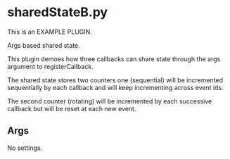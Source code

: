 # sharedStateB.py

This is an EXAMPLE PLUGIN.

Args based shared state.

This plugin demoes how three callbacks can share state through the args argument
to registerCallback.

The shared state stores two counters one (sequential) will be incremented
sequentially by each callback and will keep incrementing across event ids.

The second counter (rotating) will be incremented by each successive callback
but will be reset at each new event.

## Args

No settings.
